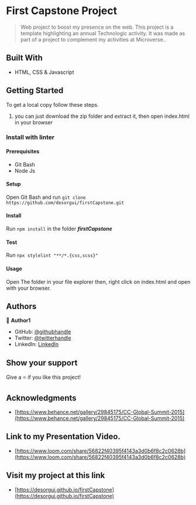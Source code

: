 # First Capstone Project

> Web project to boost my presence on the web. This project is a template highlighting an annual Technologic activity. It was made as part of a project to complement my activities at Microverse..

## Built With

- HTML, CSS & Javascript

## Getting Started

To get a local copy follow these steps.

1. you can just download the zip folder and extract it, then open index.html in your browser

### Install with linter

#### Prerequisites

- Git Bash
- Node Js

#### Setup

Open Git Bash and run
`git clone https://github.com/desorgui/firstCapstone.git`

#### Install

Run `npm install` in the folder **_firstCapstone_**

#### Test

Run `npx stylelint "**/*.{css,scss}"`

#### Usage

Open The folder in your file explorer then, right click on index.html and open with your browser.

## Authors

👤 **Author1**

- GitHub: [@githubhandle](https://github.com/desorgui)
- Twitter: [@twitterhandle](https://twitter.com/DGuishny)
- LinkedIn: [LinkedIn](https://www.linkedin.com/in/guishny-desor-5421a01a9/)

## Show your support

Give a ⭐️ if you like this project!

## Acknowledgments

- [https://www.behance.net/gallery/29845175/CC-Global-Summit-2015](https://www.behance.net/gallery/29845175/CC-Global-Summit-2015)


## Link to my Presentation Video.

- [https://www.loom.com/share/56822f40395f4143a3d0b6f8c2c0628b](https://www.loom.com/share/56822f40395f4143a3d0b6f8c2c0628b)

## Visit my project at this link

- [https://desorgui.github.io/firstCapstone](https://desorgui.github.io/firstCapstone)